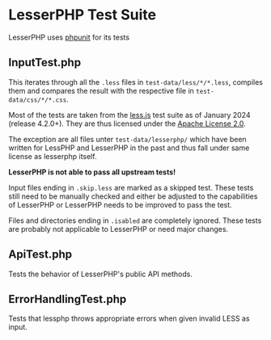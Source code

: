 # LesserPHP Test Suite

LesserPHP uses [phpunit](https://github.com/sebastianbergmann/phpunit/) for its tests

## InputTest.php

This iterates through all the `.less` files in `test-data/less/*/*.less`, compiles them and compares the result with the respective file in `test-data/css/*/*.css`.

Most of the tests are taken from the [less.js](https://github.com/less/less.js/tree/master/packages/test-data) test suite as of January 2024 (release 4.2.0+). They are thus licensed under the [Apache License 2.0](https://github.com/less/less.js/blob/master/LICENSE).

The exception are all files unter `test-data/lesserphp/` which have been written for LessPHP and LesserPHP in the past and thus fall under same license as lesserphp itself.

**LesserPHP is not able to pass all upstream tests!** 

Input files ending in `.skip.less` are marked as a skipped test. These tests still need to be manually checked and either be adjusted to the capabilities of LesserPHP or LesserPHP needs to be improved to pass the test. 

Files and directories ending in `.isabled` are completely ignored. These tests are probably not applicable to LesserPHP or need major changes.

## ApiTest.php

Tests the behavior of LesserPHP's public API methods.

## ErrorHandlingTest.php

Tests that lessphp throws appropriate errors when given invalid LESS as input.

